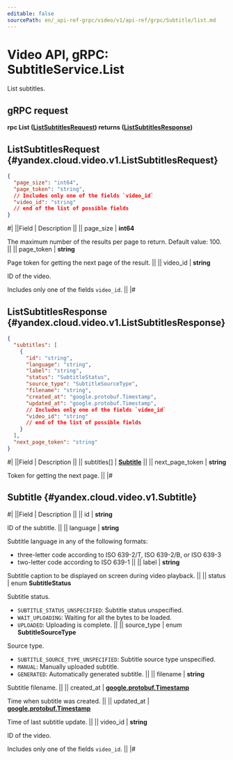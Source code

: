 ```yaml
---
editable: false
sourcePath: en/_api-ref-grpc/video/v1/api-ref/grpc/Subtitle/list.md
---
```


# Video API, gRPC: SubtitleService.List

List subtitles.

## gRPC request

**rpc List ([ListSubtitlesRequest](#yandex.cloud.video.v1.ListSubtitlesRequest)) returns ([ListSubtitlesResponse](#yandex.cloud.video.v1.ListSubtitlesResponse))**

## ListSubtitlesRequest {#yandex.cloud.video.v1.ListSubtitlesRequest}

```json
{
  "page_size": "int64",
  "page_token": "string",
  // Includes only one of the fields `video_id`
  "video_id": "string"
  // end of the list of possible fields
}
```

#|
||Field | Description ||
|| page_size | **int64**

The maximum number of the results per page to return.
Default value: 100. ||
|| page_token | **string**

Page token for getting the next page of the result. ||
|| video_id | **string**

ID of the video.

Includes only one of the fields `video_id`. ||
|#

## ListSubtitlesResponse {#yandex.cloud.video.v1.ListSubtitlesResponse}

```json
{
  "subtitles": [
    {
      "id": "string",
      "language": "string",
      "label": "string",
      "status": "SubtitleStatus",
      "source_type": "SubtitleSourceType",
      "filename": "string",
      "created_at": "google.protobuf.Timestamp",
      "updated_at": "google.protobuf.Timestamp",
      // Includes only one of the fields `video_id`
      "video_id": "string"
      // end of the list of possible fields
    }
  ],
  "next_page_token": "string"
}
```

#|
||Field | Description ||
|| subtitles[] | **[Subtitle](#yandex.cloud.video.v1.Subtitle)** ||
|| next_page_token | **string**

Token for getting the next page. ||
|#

## Subtitle {#yandex.cloud.video.v1.Subtitle}

#|
||Field | Description ||
|| id | **string**

ID of the subtitle. ||
|| language | **string**

Subtitle language in any of the following formats:
* three-letter code according to ISO 639-2/T, ISO 639-2/B, or ISO 639-3
* two-letter code according to ISO 639-1 ||
|| label | **string**

Subtitle caption to be displayed on screen during video playback. ||
|| status | enum **SubtitleStatus**

Subtitle status.

- `SUBTITLE_STATUS_UNSPECIFIED`: Subtitle status unspecified.
- `WAIT_UPLOADING`: Waiting for all the bytes to be loaded.
- `UPLOADED`: Uploading is complete. ||
|| source_type | enum **SubtitleSourceType**

Source type.

- `SUBTITLE_SOURCE_TYPE_UNSPECIFIED`: Subtitle source type unspecified.
- `MANUAL`: Manually uploaded subtitle.
- `GENERATED`: Automatically generated subtitle. ||
|| filename | **string**

Subtitle filename. ||
|| created_at | **[google.protobuf.Timestamp](https://developers.google.com/protocol-buffers/docs/reference/google.protobuf#timestamp)**

Time when subtitle was created. ||
|| updated_at | **[google.protobuf.Timestamp](https://developers.google.com/protocol-buffers/docs/reference/google.protobuf#timestamp)**

Time of last subtitle update. ||
|| video_id | **string**

ID of the video.

Includes only one of the fields `video_id`. ||
|#